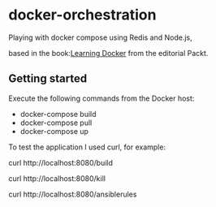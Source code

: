 # docker-orchestration
Playing with docker compose using Redis and Node.js, 

based in the book:[Learning Docker](https://www.amazon.es/Learning-Docker-Second-Jeeva-Chelladhurai/dp/1786462923) from the editorial Packt.

## Getting started

Execute the following commands from the Docker host:

   - docker-compose build
   - docker-compose pull
   - docker-compose up
   
To test the application I used curl, for example:

curl http://localhost:8080/build

curl http://localhost:8080/kill

curl http://localhost:8080/ansiblerules

